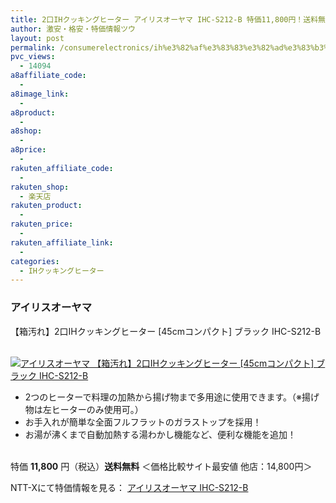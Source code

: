 ```yaml
---
title: 2口IHクッキングヒーター アイリスオーヤマ IHC-S212-B 特価11,800円！送料無料！
author: 激安・格安・特価情報ツウ
layout: post
permalink: /consumerelectronics/ih%e3%82%af%e3%83%83%e3%82%ad%e3%83%b3%e3%82%b0%e3%83%92%e3%83%bc%e3%82%bf%e3%83%bc/2ih-ihcs212b-11800.html
pvc_views:
  - 14094
a8affiliate_code:
  -
a8image_link:
  -
a8product:
  -
a8shop:
  -
a8price:
  -
rakuten_affiliate_code:
  -
rakuten_shop:
  - 楽天店
rakuten_product:
  -
rakuten_price:
  -
rakuten_affiliate_link:
  -
categories:
  - IHクッキングヒーター
---
```

### アイリスオーヤマ
【箱汚れ】2口IHクッキングヒーター [45cmコンパクト] ブラック IHC-S212-B

<div class="img-bg2 img_L">
  <a href="//px.a8.net/svt/ejp?a8mat=ZYP6S+8IMA3E+S1Q+BWGDT&#038;a8ejpredirect=//nttxstore.jp/_II_IR14506965" target="_blank"><br /> <img border="0" alt="アイリスオーヤマ 【箱汚れ】2口IHクッキングヒーター [45cmコンパクト] ブラック IHC-S212-B" src="//i1.wp.com/image.nttxstore.jp/l2_images/I/IR/IR14506965.jpg?w=120" data-recalc-dims="1" /></a>
</div>

<!--more-->

  * 2つのヒーターで料理の加熱から揚げ物まで多用途に使用できます。（※揚げ物は左ヒーターのみ使用可。）
  * お手入れが簡単な全面フルフラットのガラストップを採用！
  * お湯が沸くまで自動加熱する湯わかし機能など、便利な機能を追加！

<br clear="all" />特価 <span class="tokka-price"><strong>11,800</strong></span> 円（税込）**送料無料**
＜価格比較サイト最安値 他店：14,800円＞

NTT-Xにて特価情報を見る： <span class="fs150p"><a href="//px.a8.net/svt/ejp?a8mat=ZYP6S+8IMA3E+S1Q+BWGDT&#038;a8ejpredirect=//nttxstore.jp/_II_IR14506965" target="_blank">アイリスオーヤマ IHC-S212-B</a></span>